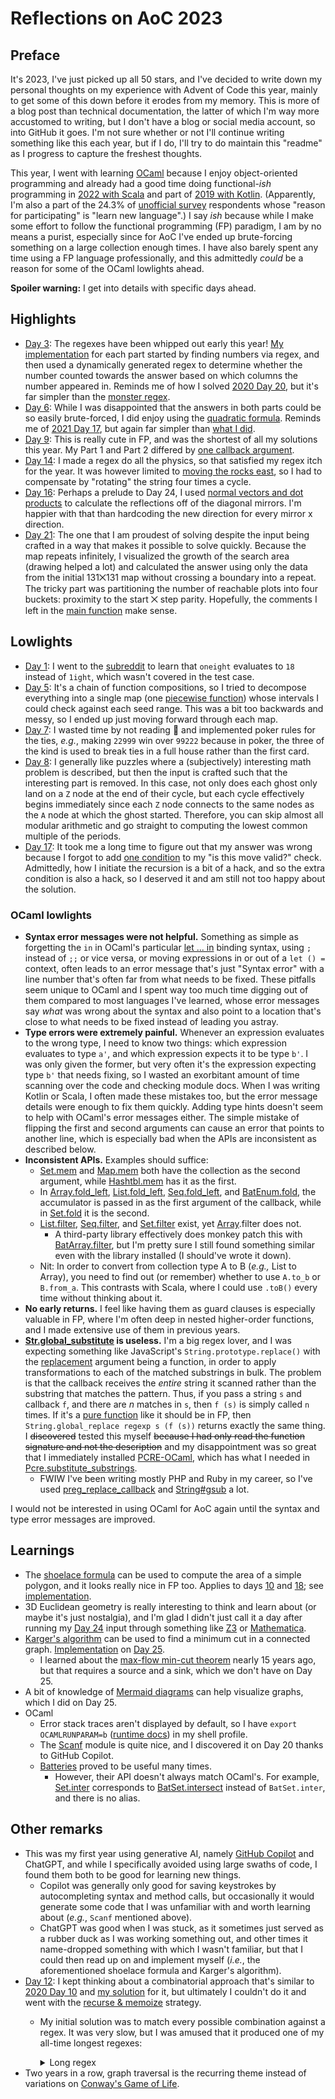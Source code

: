 # Reflections on AoC 2023

## Preface

It's 2023, I've just picked up all 50 stars, and I've decided to write down my personal thoughts on my experience with
Advent of Code this year, mainly to get some of this down before it erodes from my memory. This is more of a blog post
than technical documentation, the latter of which I'm way more accustomed to writing, but I don't have a blog or social
media account, so into GitHub it goes. I'm not sure whether or not I'll continue writing something like this each year,
but if I do, I'll try to do maintain this "readme" as I progress to capture the freshest thoughts.

This year, I went with learning [OCaml](https://ocaml.org/) because I enjoy object-oriented programming and already had
a good time doing functional-_ish_ programming in
[2022 with Scala](https://github.com/dsinn/advent-of-code/tree/main/2022) and part of
[2019 with Kotlin](https://github.com/dsinn/advent-of-code/tree/main/2019). (Apparently, I'm also a part of the 24.3% of
[unofficial survey](https://jeroenheijmans.github.io/advent-of-code-surveys/) respondents whose "reason for
participating" is "learn new language".) I say _ish_ because while I make some effort to follow the functional
programming (FP) paradigm, I am by no means a purist, especially since for AoC I've ended up brute-forcing something on
a large collection enough times. I have also barely spent any time using a FP language professionally,
and this admittedly _could_ be a reason for some of the OCaml lowlights ahead.

**Spoiler warning:** I get into details with specific days ahead.

## Highlights

* [Day 3](https://adventofcode.com/2023/day/3): The regexes have been whipped out early this year!
  [My implementation](https://github.com/dsinn/advent-of-code/blob/6b6656b/2023/03.ml) for each part started by
  finding numbers via regex, and then used a dynamically generated regex to determine whether the number counted
  towards the answer based on which columns the number appeared in. Reminds me of how I solved
  [2020 Day 20](https://adventofcode.com/2020/day/20), but it's far simpler than the
  [monster regex](https://github.com/dsinn/advent-of-code/blob/d95bf2b/2020/20.rb#L84-L93).
* [Day 6](https://adventofcode.com/2023/day/6): While I was disappointed that the answers in both parts could be so
  easily brute-forced, I did enjoy using the
  [quadratic formula](https://github.com/dsinn/advent-of-code/blob/6b6656b/2023/06.ml#L10-L20). Reminds me of
  [2021 Day 17](https://adventofcode.com/2021/day/17), but again far simpler than
  [what I did](https://github.com/dsinn/advent-of-code/blob/31f63b9/2021/17.py).
* [Day 9](https://adventofcode.com/2023/day/9): This is really cute in FP, and was the shortest of all my solutions
  this year. My Part 1 and Part 2 differed by
  [one callback argument](https://github.com/dsinn/advent-of-code/blob/6b6656b/2023/09.ml#L32-L37).
* [Day 14](https://adventofcode.com/2023/day/14): I made a regex do all the physics, so that satisfied my regex itch for
  the year. It was however limited to
  [moving the rocks east](https://github.com/dsinn/advent-of-code/blob/6b6656b/2023/14.ml#L22-L35), so I had to
  compensate by "rotating" the string four times a cycle.
* [Day 16](https://adventofcode.com/2023/day/16): Perhaps a prelude to Day 24, I used
  [normal vectors and dot products](https://github.com/dsinn/advent-of-code/blob/6b6656b/2023/16.ml#L68-L84) to
  calculate the reflections off of the diagonal mirrors. I'm happier with that than hardcoding the new direction for
  every mirror x direction.
* [Day 21](https://adventofcode.com/2023/day/21): The one that I am proudest of solving despite the input being crafted
  in a way that makes it possible to solve quickly. Because the map repeats infinitely, I visualized the growth
  of the search area (drawing helped a lot) and calculated the answer using only the data from the initial 131⨉131 map
  without crossing a boundary into a repeat. The tricky part was partitioning the number of reachable plots into four
  buckets: proximity to the start ⨉ step parity. Hopefully, the comments I left in the
  [main function](https://github.com/dsinn/advent-of-code/blob/6b6656b/2023/21.ml#L71) make sense.

## Lowlights

* [Day 1](https://adventofcode.com/2023/day/1): I went to the [subreddit](https://www.reddit.com/r/adventofcode/) to
  learn that `oneight` evaluates to `18` instead of `1ight`, which wasn't covered in the test case.
* [Day 5](https://adventofcode.com/2023/day/5): It's a chain of function compositions, so I tried to decompose
  everything into a single map (one [piecewise function](https://en.wikipedia.org/wiki/Piecewise)) whose intervals
  I could check against each seed range. This was a bit too backwards and messy, so I ended up just moving forward
  through each map.
* [Day 7](https://adventofcode.com/2023/day/7): I wasted time by not reading 🤦 and implemented poker rules for the
  ties, _e.g._, making `22999` win over `99222` because in poker, the three of the kind is used to break ties in a full
  house rather than the first card.
* [Day 8](https://adventofcode.com/2023/day/8): I generally like puzzles where a (subjectively) interesting math
  problem is described, but then the input is crafted such that the interesting part is removed. In this case, not only
  does each ghost only land on a `Z` node at the end of their cycle, but each cycle effectively begins immediately since
  each `Z` node connects to the same nodes as the `A` node at which the ghost started. Therefore, you can skip almost
  all modular arithmetic and go straight to computing the lowest common multiple of the periods.
* [Day 17](https://adventofcode.com/2023/day/17): It took me a long time to figure out that my answer was wrong because
  I forgot to add [one condition](https://github.com/dsinn/advent-of-code/blob/6b6656b/2023/17.ml#L68C40-L68C55) to my
  "is this move valid?" check. Admittedly, how I initiate the recursion is a bit of a hack, and so the extra condition
  is also a hack, so I deserved it and am still not too happy about the solution.

### OCaml lowlights

* **Syntax error messages were not helpful.** Something as simple as forgetting the `in` in OCaml's particular
  [let ... in](https://v2.ocaml.org/manual/bindingops.html) binding syntax, using `;` instead of `;;` or vice versa, or
  moving expressions in or out of a `let () =` context, often leads to an error message that's just "Syntax error" with
  a line number that's often far from what needs to be fixed. These pitfalls seem unique to OCaml and I spent way too
  much time digging out of them compared to most languages I've learned, whose error messages say _what_ was wrong about
  the syntax and also point to a location that's close to what needs to be fixed instead of leading you astray.
* **Type errors were extremely painful.** Whenever an expression evaluates to the wrong type, I need to know two things:
  which expression evaluates to type `a'`, and which expression expects it to be type `b'`. I was only given the former,
  but very often it's the expression expecting type `b'` that needs fixing, so I wasted an exorbitant amount of time
  scanning over the code and checking module docs. When I was writing Kotlin or Scala, I often made these mistakes too,
  but the error message details were enough to fix them quickly. Adding type hints doesn't seem to help with OCaml's
  error messages either. The simple mistake of flipping the first and second arguments can cause an error that points to
  another line, which is especially bad when the APIs are inconsistent as described below.
* **Inconsistent APIs.** Examples should suffice:
  * [Set.mem](https://v2.ocaml.org/api/Set.S.html#VALmem) and [Map.mem](https://v2.ocaml.org/api/Map.S.html#VALmem) both
    have the collection as the second argument, while [Hashtbl.mem](https://v2.ocaml.org/api/Hashtbl.html#VALmem) has it
    as the first.
  * In [Array.fold_left](https://v2.ocaml.org/api/Array.html#VALfold_left),
    [List.fold_left](https://v2.ocaml.org/api/List.html#VALfold_left),
    [Seq.fold_left](https://v2.ocaml.org/api/Seq.html#VALfold_left), and
    [BatEnum.fold](https://ocaml-batteries-team.github.io/batteries-included/hdoc2/BatEnum.html#VALfold), the
    accumulator is passed in as the first argument of the callback, while in
    [Set.fold](https://v2.ocaml.org/api/Set.S.html#VALfold) it is the second.
  * [List.filter](https://v2.ocaml.org/api/List.html#VALfilter),
    [Seq.filter](https://v2.ocaml.org/api/Seq.html#VALfilter), and
    [Set.filter](https://v2.ocaml.org/api/Set.S.html#VALfilter) exist, yet
    [Array](https://v2.ocaml.org/api/Array.html).filter does not.
    * A third-party library effectively does monkey patch this with
      [BatArray.filter](https://ocaml-batteries-team.github.io/batteries-included/hdoc2/BatArray.html#VALfilter),
      but I'm pretty sure I still found something similar even with the library installed (I should've wrote it down).
  * Nit: In order to convert from collection type A to B (_e.g.,_ List to Array), you need to find out (or remember)
    whether to use `A.to_b` or `B.from_a`. This contrasts with Scala, where I could use `.toB()` every time without
    thinking about it.
* **No early returns.** I feel like having them as guard clauses is especially valuable in FP,
  where I'm often deep in nested higher-order functions, and I made extensive use of them in previous years.
* **[Str.global_substitute](https://v2.ocaml.org/api/Str.html#VALglobal_substitute) is useless.** I'm a big regex
  lover, and I was expecting something like JavaScript's `String.prototype.replace()` with the
  [replacement](https://developer.mozilla.org/en-US/docs/Web/JavaScript/Reference/Global_Objects/String/replace#replacement)
  argument being a function, in order to apply transformations to each of the matched substrings in bulk.
  The problem is that the callback receives the _entire_ string it scanned rather than the substring that matches the
  pattern. Thus, if you pass a string `s` and callback `f`, and there are _n_ matches in `s`, then `f (s)` is simply
  called `n` times. If it's a [pure function](https://en.wikipedia.org/wiki/Pure_function) like it should be in FP,
  then `String.global_replace regexp s (f (s))` returns exactly the same thing. I ~~discovered~~ tested this myself
  ~~because I had only read the function signature and not the description~~ and my disappointment was so great that
  I immediately installed [PCRE-OCaml](https://github.com/mmottl/pcre-ocaml), which has what I needed in
  [Pcre.substitute_substrings](https://mmottl.github.io/pcre-ocaml/api/pcre/Pcre/index.html#val-substitute_substrings).
  * FWIW I've been writing mostly PHP and Ruby in my career, so I've used
    [preg_replace_callback](https://www.php.net/manual/en/function.preg-replace-callback.php) and
    [String#gsub](https://ruby-doc.org/3.3.0/String.html#method-i-gsub) a lot.

I would not be interested in using OCaml for AoC again until the syntax and type error messages are improved.

## Learnings

* The [shoelace formula](https://en.wikipedia.org/wiki/Shoelace_formula) can be used to compute the area of a simple
  polygon, and it looks really nice in FP too. Applies to days [10](https://adventofcode.com/2023/day/10) and
  [18](https://adventofcode.com/2023/day/18); see
  [implementation](https://github.com/dsinn/advent-of-code/blob/6b6656b/2023/helpers.ml#L23-L37).
* 3D Euclidean geometry is really interesting to think and learn about (or maybe it's just nostalgia), and I'm glad I
  didn't just call it a day after running my [Day 24](https://adventofcode.com/2023/day/24) input through something like
  [Z3](https://github.com/Z3Prover/z3) or [Mathematica](https://www.wolfram.com/mathematica/).
* [Karger's algorithm](https://en.wikipedia.org/wiki/Karger%27s_algorithm) can be used to find a minimum cut in a
  connected graph. [Implementation](https://github.com/dsinn/advent-of-code/blob/6b6656b/2023/25.ml#L5-L24) on
  [Day 25](https://adventofcode.com/2023/day/25).
  * I learned about the [max-flow min-cut theorem](https://en.wikipedia.org/wiki/Max-flow_min-cut_theorem) nearly 15
    years ago, but that requires a source and a sink, which we don't have on Day 25.
* A bit of knowledge of [Mermaid diagrams](https://docs.github.com/en/get-started/writing-on-github/working-with-advanced-formatting/creating-diagrams#creating-mermaid-diagrams)
  can help visualize graphs, which I did on Day 25.
* OCaml
  * Error stack traces aren't displayed by default, so I have `export OCAMLRUNPARAM=b`
    ([runtime docs](https://v2.ocaml.org/manual/runtime.html)) in my shell profile.
  * The [Scanf](https://v2.ocaml.org/api/Scanf.html) module is quite nice, and I discovered it on Day 20 thanks to
    GitHub Copilot.
  * [Batteries](https://github.com/ocaml-batteries-team/batteries-included) proved to be useful many times.
    * However, their API doesn't always match OCaml's. For example,
      [Set.inter](https://v2.ocaml.org/api/Set.S.html#VALinter) corresponds to
      [BatSet.intersect](https://ocaml-batteries-team.github.io/batteries-included/hdoc2/BatSet.html#VALintersect)
      instead of `BatSet.inter`, and there is no alias.

## Other remarks

* This was my first year using generative AI, namely [GitHub Copilot](https://github.com/features/copilot) and ChatGPT,
  and while I specifically avoided using large swaths of code, I found them both to be good for learning new things.
  * Copilot was generally only good for saving keystrokes by autocompleting syntax and method calls, but occasionally
    it would generate some code that I was unfamiliar with and worth learning about (_e.g._, `Scanf` mentioned above).
  * ChatGPT was good when I was stuck, as it sometimes just served as a rubber duck as I was working something out, and
    other times it name-dropped something with which I wasn't familiar, but that I could then read up on and implement
    myself (_i.e._, the aforementioned shoelace formula and Karger's algorithm).
* [Day 12](https://adventofcode.com/2023/day/12): I kept thinking about a combinatorial approach that's similar to
  [2020 Day 10](https://adventofcode.com/2020/day/10) and
  [my solution](https://github.com/dsinn/advent-of-code/blob/d593401/2020/10.rb) for it, but ultimately I couldn't do it
  and went with the [recurse & memoize](https://github.com/dsinn/advent-of-code/blob/6b6656b/2023/12.ml) strategy.
  * My initial solution was to match every possible combination against a regex. It was very slow, but I was amused that
    it produced one of my all-time longest regexes:

    <details>
      <summary>Long regex</summary>

      ```
      ^\.*#{4}\.+#{1}\.+#{1}\.+#{4}\.+#{1}\.+#{1}\.+#{4}\.+#{1}\.+#{1}\.+#{4}\.+#{1}\.+#{1}\.+#{4}\.+#{1}\.+#{1}\.+#{4}\.+#{1}\.+#{1}\.+#{4}\.+#{1}\.+#{1}\.+#{4}\.+#{1}\.+#{1}\.+#{4}\.+#{1}\.+#{1}\.+#{4}\.+#{1}\.+#{1}\.+#{4}\.+#{1}\.+#{1}\.+#{4}\.+#{1}\.+#{1}\.+#{4}\.+#{1}\.+#{1}\.+#{4}\.+#{1}\.+#{1}\.+#{4}\.+#{1}\.+#{1}\.+#{4}\.+#{1}\.+#{1}\.+#{4}\.+#{1}\.+#{1}\.+#{4}\.+#{1}\.+#{1}\.+#{4}\.+#{1}\.+#{1}\.+#{4}\.+#{1}\.+#{1}\.+#{4}\.+#{1}\.+#{1}\.+#{4}\.+#{1}\.+#{1}\.+#{4}\.+#{1}\.+#{1}\.+#{4}\.+#{1}\.+#{1}\.+#{4}\.+#{1}\.+#{1}\.*$
      ```
    </details>
* Two years in a row, graph traversal is the recurring theme instead of variations on
  [Conway's Game of Life](https://en.wikipedia.org/wiki/Conway%27s_Game_of_Life).
